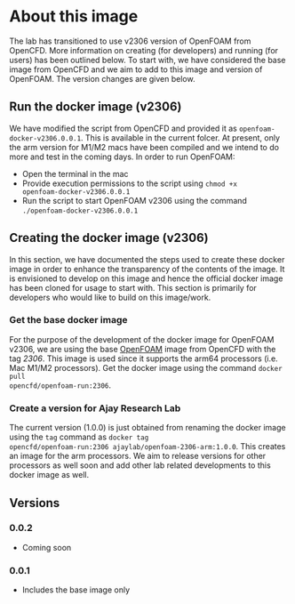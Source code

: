 # About this image

The lab has transitioned to use v2306 version of OpenFOAM from OpenCFD. More information on creating (for developers) and running (for users) has been outlined below. To start with, we have considered the base image from OpenCFD and we aim to add to this image and version of OpenFOAM. The version changes are given below.

## Run the docker image (v2306)

We have modified the script from OpenCFD and provided it as <code>openfoam-docker-v2306.0.0.1</code>. This is available in the current folcer. At present, only the arm version for M1/M2 macs have been compiled and we intend to do more and test in the coming days. In order to run OpenFOAM:
- Open the terminal in the mac
- Provide execution permissions to the script using <code>chmod +x openfoam-docker-v2306.0.0.1</code>
- Run the script to start OpenFOAM v2306 using the command <code>./openfoam-docker-v2306.0.0.1</code>

## Creating the docker image (v2306)
In this section, we have documented the steps used to create these docker image in order to enhance the transparency of the contents of the image. It is envisioned to develop on this image and hence the official docker image has been cloned for usage to start with. This section is primarily for developers who would like to build on this image/work.

### Get the base docker image

For the purpose of the development of the docker image for OpenFOAM v2306, we are using the base [OpenFOAM](https://hub.docker.com/r/opencfd/openfoam-run/tags) image from OpenCFD with the tag *2306*. This image is used since it supports the arm64 processors (i.e. Mac M1/M2 processors). Get the docker image using the command <code>docker pull opencfd/openfoam-run:2306</code>.

### Create a version for Ajay Research Lab

The current version (1.0.0) is just obtained from renaming the docker image using the `tag` command as <code>docker tag opencfd/openfoam-run:2306 ajaylab/openfoam-2306-arm:1.0.0</code>. This creates an image for the arm processors. We aim to release versions for other processors as well soon and add other lab related developments to this docker image as well.

## Versions

### 0.0.2
- Coming soon

### 0.0.1
- Includes the base image only
